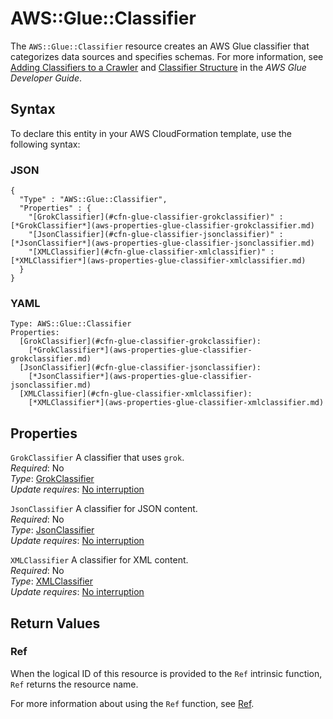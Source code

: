 # AWS::Glue::Classifier<a name="aws-resource-glue-classifier"></a>

The `AWS::Glue::Classifier` resource creates an AWS Glue classifier that categorizes data sources and specifies schemas\. For more information, see [Adding Classifiers to a Crawler](https://docs.aws.amazon.com/glue/latest/dg/add-classifier.html) and [Classifier Structure](https://docs.aws.amazon.com/glue/latest/dg/aws-glue-api-crawler-classifiers.html#aws-glue-api-crawler-classifiers-Classifier) in the *AWS Glue Developer Guide*\. 

## Syntax<a name="aws-resource-glue-classifier-syntax"></a>

To declare this entity in your AWS CloudFormation template, use the following syntax:

### JSON<a name="aws-resource-glue-classifier-syntax.json"></a>

```
{
  "Type" : "AWS::Glue::Classifier",
  "Properties" : {
    "[GrokClassifier](#cfn-glue-classifier-grokclassifier)" : [*GrokClassifier*](aws-properties-glue-classifier-grokclassifier.md)
    "[JsonClassifier](#cfn-glue-classifier-jsonclassifier)" : [*JsonClassifier*](aws-properties-glue-classifier-jsonclassifier.md)
    "[XMLClassifier](#cfn-glue-classifier-xmlclassifier)" : [*XMLClassifier*](aws-properties-glue-classifier-xmlclassifier.md)
  }
}
```

### YAML<a name="aws-resource-glue-classifier-syntax.yaml"></a>

```
Type: AWS::Glue::Classifier
Properties:
  [GrokClassifier](#cfn-glue-classifier-grokclassifier): 
    [*GrokClassifier*](aws-properties-glue-classifier-grokclassifier.md)
  [JsonClassifier](#cfn-glue-classifier-jsonclassifier): 
    [*JsonClassifier*](aws-properties-glue-classifier-jsonclassifier.md)
  [XMLClassifier](#cfn-glue-classifier-xmlclassifier): 
    [*XMLClassifier*](aws-properties-glue-classifier-xmlclassifier.md)
```

## Properties<a name="aws-resource-glue-classifier-properties"></a>

`GrokClassifier`  <a name="cfn-glue-classifier-grokclassifier"></a>
A classifier that uses `grok`\.  
 *Required*: No  
 *Type*: [GrokClassifier](aws-properties-glue-classifier-grokclassifier.md)  
 *Update requires*: [No interruption](using-cfn-updating-stacks-update-behaviors.md#update-no-interrupt) 

`JsonClassifier`  <a name="cfn-glue-classifier-jsonclassifier"></a>
A classifier for JSON content\.  
 *Required*: No  
 *Type*: [JsonClassifier](aws-properties-glue-classifier-jsonclassifier.md)  
 *Update requires*: [No interruption](using-cfn-updating-stacks-update-behaviors.md#update-no-interrupt) 

`XMLClassifier`  <a name="cfn-glue-classifier-xmlclassifier"></a>
A classifier for XML content\.  
 *Required*: No  
 *Type*: [XMLClassifier](aws-properties-glue-classifier-xmlclassifier.md)  
 *Update requires*: [No interruption](using-cfn-updating-stacks-update-behaviors.md#update-no-interrupt) 

## Return Values<a name="aws-resource-glue-classifier-returnvalues"></a>

### Ref<a name="w4ab1c21c10d138c13b9b3"></a>

When the logical ID of this resource is provided to the `Ref` intrinsic function, `Ref` returns the resource name\.

For more information about using the `Ref` function, see [Ref](intrinsic-function-reference-ref.md)\. 